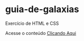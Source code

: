 # guia-de-galaxias

Exercício de HTML e CSS

Acesse o conteúdo <a href = "https://rickrafael.github.io/guia-de-galaxias/andromeda.html"> Clicando Aqui </a>
